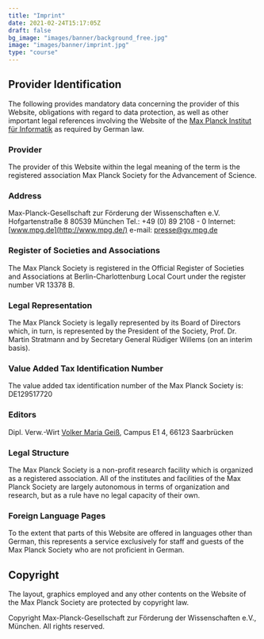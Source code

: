 ```yaml
---
title: "Imprint"
date: 2021-02-24T15:17:05Z
draft: false
bg_image: "images/banner/background_free.jpg"
image: "images/banner/imprint.jpg"
type: "course"
---
```


## Provider Identification

The following provides mandatory data concerning the provider of this Website, obligations with regard to data protection, as well as other important legal references involving the Website of the [Max Planck Institut für Informatik](http://www.mpi-inf.mpg.de/) as required by German law.

### Provider

The provider of this Website within the legal meaning of the term is the registered association Max Planck Society for the Advancement of Science.

### Address

Max-Planck-Gesellschaft zur Förderung der Wissenschaften e.V.
Hofgartenstraße 8
80539 München
Tel.: +49 (0) 89 2108 - 0
Internet: [www.mpg.de](http://www.mpg.de/)
e-mail: [presse@gv.mpg.de](https://imprint.mpi-klsb.mpg.de/inf/typo3/mailto:presse@gv.mpg.de)

### Register of Societies and Associations

The Max Planck Society is registered in the Official Register of Societies and Associations at Berlin-Charlottenburg Local Court under the register number VR 13378 B.

### Legal Representation

The Max Planck Society is legally represented by its Board of Directors which, in turn, is represented by the President of the Society, Prof. Dr. Martin Stratmann and by Secretary General Rüdiger Willems (on an interim basis).

### Value Added Tax Identification Number

The value added tax identification number of the Max Planck Society is: DE129517720

### Editors

Dipl. Verw.-Wirt [Volker Maria Geiß](http://www.mpi-inf.mpg.de/%7Egeiss/), Campus E1 4, 66123 Saarbrücken

### Legal Structure

The Max Planck Society is a non-profit research facility which is organized as a registered association. All of the institutes and facilities of the Max Planck Society are largely autonomous in terms of organization and research, but as a rule have no legal capacity of their own.

### Foreign Language Pages

To the extent that parts of this Website are offered in languages other than German, this represents a service exclusively for staff and guests of the Max Planck Society who are not proficient in German.

## Copyright

The layout, graphics employed and any other contents on the Website of the Max Planck Society are protected by copyright law.

Copyright Max-Planck-Gesellschaft zur Förderung der Wissenschaften e.V., München. All rights reserved.


